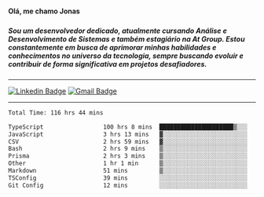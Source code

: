 <h4 align="left">Olá, me chamo Jonas</h4>

###

<h5 align="left">Sou um desenvolvedor dedicado, atualmente cursando Análise e Desenvolvimento de Sistemas e também  estagiário na At Group. Estou constantemente em busca de aprimorar minhas habilidades e conhecimentos no universo da tecnologia, sempre buscando evoluir e contribuir de forma significativa em projetos desafiadores.</h5>

###
<hr>

[![Linkedin Badge](https://img.shields.io/badge/-Jonas%20Neto-065535?style=flat-square&logo=Linkedin&logoColor=white&link=https://www.linkedin.com/in/jonas-nogueira-neto/)](https://www.linkedin.com/in/jonas-nogueira-neto/)
[![Gmail Badge](https://img.shields.io/badge/-nogueiraneto.jonas@gmail.com-065535?style=flat-square&logo=Gmail&logoColor=white&link=mailto:diego.schell.f@gmail.com)](mailto:diego.schell.f@gmail.com)
<hr>
<!--START_SECTION:waka-->

```txt
Total Time: 116 hrs 44 mins

TypeScript                 100 hrs 8 mins  █████████████████████▒░░░   85.03 %
JavaScript                 3 hrs 13 mins   ▓░░░░░░░░░░░░░░░░░░░░░░░░   02.74 %
CSV                        2 hrs 59 mins   ▓░░░░░░░░░░░░░░░░░░░░░░░░   02.54 %
Bash                       2 hrs 9 mins    ▒░░░░░░░░░░░░░░░░░░░░░░░░   01.83 %
Prisma                     2 hrs 3 mins    ▒░░░░░░░░░░░░░░░░░░░░░░░░   01.74 %
Other                      1 hr 1 min      ▒░░░░░░░░░░░░░░░░░░░░░░░░   00.87 %
Markdown                   51 mins         ▒░░░░░░░░░░░░░░░░░░░░░░░░   00.72 %
TSConfig                   39 mins         ░░░░░░░░░░░░░░░░░░░░░░░░░   00.56 %
Git Config                 12 mins         ░░░░░░░░░░░░░░░░░░░░░░░░░   00.18 %
```

<!--END_SECTION:waka-->
###
